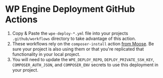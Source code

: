 # WP Engine Deployment GitHub Actions

1. Copy & Paste the `wpe-deploy-*.yml` file into your projects `.github/workflows` directory to take advantage of this action.
2. These workflows rely on the `composer-install` action [from Moose]([url](https://github.com/moderntribe/moose/tree/main/.github/actions)). Be sure your project is also using them or that you're replicated that functionality in your local project.
3. You will need to update the `WPE_DEPLOY_REPO`, `DEPLOY_PRIVATE_SSH_KEY`, `COMPOSER_AUTH_JSON`, and `COMPOSER_ENV` secrets to use this deployment in your project.
